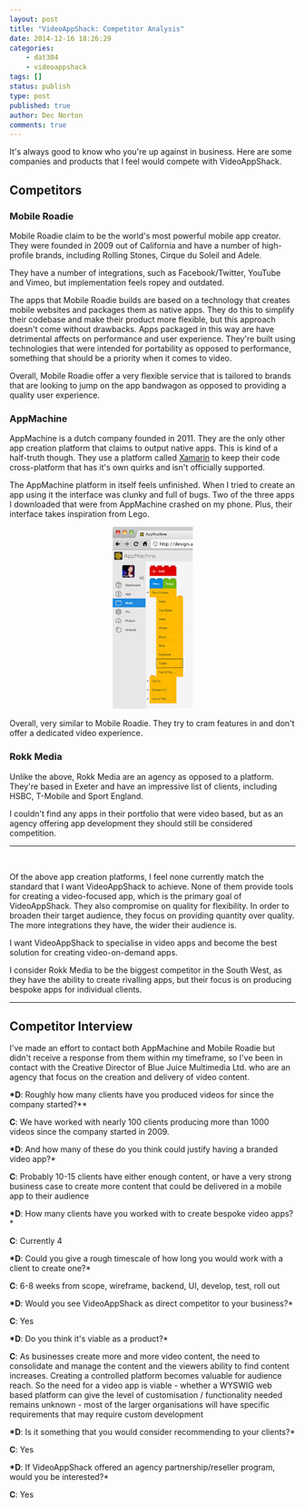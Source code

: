 ```yaml
---
layout: post
title: "VideoAppShack: Competitor Analysis"
date: 2014-12-16 18:26:29
categories:
    - dat304
    - videoappshack
tags: []
status: publish
type: post
published: true
author: Dec Norton
comments: true
---
```


It's always good to know who you're up against in business. Here are some companies and products that I feel would compete with VideoAppShack.

<!--more-->

## Competitors

### Mobile Roadie

Mobile Roadie claim to be the world's most powerful mobile app creator. They were founded in 2009 out of California and have a number of high-profile brands, including Rolling Stones, Cirque du Soleil and Adele.

They have a number of integrations, such as Facebook/Twitter, YouTube and Vimeo, but implementation feels ropey and outdated.

The apps that Mobile Roadie builds are based on a technology that creates mobile websites and packages them as native apps. They do this to simplify their codebase and make their product more flexible, but this approach doesn't come without drawbacks. Apps packaged in this way are have detrimental affects on performance and user experience. They're built using technologies that were intended for portability as opposed to performance, something that should be a priority when it comes to video.

Overall, Mobile Roadie offer a very flexible service that is tailored to brands that are looking to jump on the app bandwagon as opposed to providing a quality user experience.

### AppMachine

AppMachine is a dutch company founded in 2011. They are the only other app creation platform that claims to output native apps. This is kind of a half-truth though. They use a platform called [Xamarin](https://xamarin.com/platform) to keep their code cross-platform that has it's own quirks and isn't officially supported.

The AppMachine platform in itself feels unfinished. When I tried to create an app using it the interface was clunky and full of bugs. Two of the three apps I downloaded that were from AppMachine crashed on my phone. Plus, their interface takes inspiration from Lego.

<center>
    <a href="/assets/appmachine-interface.jpg" target="_blank">
        <img src="/assets/appmachine-interface.jpg" alt="AppMachine interface" style="display: inline-block; max-width: 320px; max-height:320px; height: auto">
    </a>
</center>

Overall, very similar to Mobile Roadie. They try to cram features in and don't offer a dedicated video experience.

### Rokk Media

Unlike the above, Rokk Media are an agency as opposed to a platform. They're based in Exeter and have an impressive list of clients, including HSBC, T-Mobile and Sport England.

I couldn't find any apps in their portfolio that were video based, but as an agency offering app development they should still be considered competition.

<hr>
<br>

Of the above app creation platforms, I feel none currently match the standard that I want VideoAppShack to achieve. None of them provide tools for creating a video-focused app, which is the primary goal of VideoAppShack. They also compromise on quality for flexibility. In order to broaden their target audience, they focus on providing quantity over quality. The more integrations they have, the wider their audience is.

I want VideoAppShack to specialise in video apps and become the best solution for creating video-on-demand apps.

I consider Rokk Media to be the biggest competitor in the South West, as they have the ability to create rivalling apps, but their focus is on producing bespoke apps for individual clients.

<hr>

## Competitor Interview

I've made an effort to contact both AppMachine and Mobile Roadie but didn't receive a response from them within my timeframe, so I've been in contact with the Creative Director of Blue Juice Multimedia Ltd. who are an agency that focus on the creation and delivery of video content.

**\*D**: Roughly how many clients have you produced videos for since the company started?\*\*

**C**: We have worked with nearly 100 clients producing more than 1000 videos since the company started in 2009.

**\*D**: And how many of these do you think could justify having a branded video app?\*

**C**: Probably 10-15 clients have either enough content, or have a very strong business case to create more content that could be delivered in a mobile app to their audience

**\*D**: How many clients have you worked with to create bespoke video apps?\*

**C**: Currently 4

**\*D**: Could you give a rough timescale of how long you would work with a client to create one?\*

**C**: 6-8 weeks from scope, wireframe, backend, UI, develop, test, roll out

**\*D**: Would you see VideoAppShack as direct competitor to your business?\*

**C**: Yes

**\*D**: Do you think it's viable as a product?\*

**C**: As businesses create more and more video content, the need to consolidate and manage the content and the viewers ability to find content increases. Creating a controlled platform becomes valuable for audience reach. So the need for a video app is viable - whether a WYSWIG web based platform can give the level of customisation / functionality needed remains unknown - most of the larger organisations will have specific requirements that may require custom development

**\*D**: Is it something that you would consider recommending to your clients?\*

**C**: Yes

**\*D**: If VideoAppShack offered an agency partnership/reseller program, would you be interested?\*

**C**: Yes
